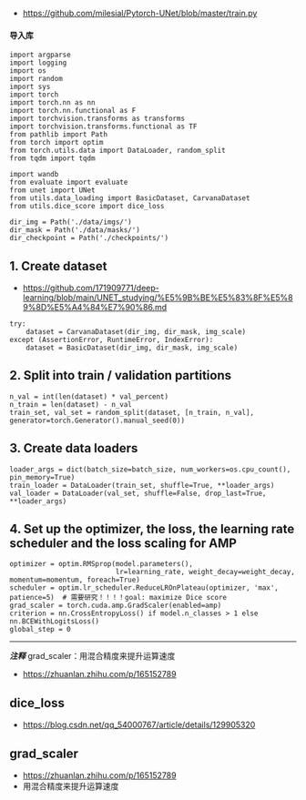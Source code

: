 - https://github.com/milesial/Pytorch-UNet/blob/master/train.py
#### 导入库
```
import argparse
import logging
import os
import random
import sys
import torch
import torch.nn as nn
import torch.nn.functional as F
import torchvision.transforms as transforms
import torchvision.transforms.functional as TF
from pathlib import Path
from torch import optim
from torch.utils.data import DataLoader, random_split
from tqdm import tqdm

import wandb
from evaluate import evaluate
from unet import UNet
from utils.data_loading import BasicDataset, CarvanaDataset
from utils.dice_score import dice_loss

dir_img = Path('./data/imgs/')
dir_mask = Path('./data/masks/')
dir_checkpoint = Path('./checkpoints/')
```

## 1. Create dataset
- https://github.com/171909771/deep-learning/blob/main/UNET_studying/%E5%9B%BE%E5%83%8F%E5%89%8D%E5%A4%84%E7%90%86.md
```
try:
    dataset = CarvanaDataset(dir_img, dir_mask, img_scale)
except (AssertionError, RuntimeError, IndexError):
    dataset = BasicDataset(dir_img, dir_mask, img_scale)
```

## 2. Split into train / validation partitions
```
n_val = int(len(dataset) * val_percent)
n_train = len(dataset) - n_val
train_set, val_set = random_split(dataset, [n_train, n_val], generator=torch.Generator().manual_seed(0))
```

## 3. Create data loaders
```
loader_args = dict(batch_size=batch_size, num_workers=os.cpu_count(), pin_memory=True)
train_loader = DataLoader(train_set, shuffle=True, **loader_args)
val_loader = DataLoader(val_set, shuffle=False, drop_last=True, **loader_args)
```

## 4. Set up the optimizer, the loss, the learning rate scheduler and the loss scaling for AMP
```
optimizer = optim.RMSprop(model.parameters(),
                          lr=learning_rate, weight_decay=weight_decay, momentum=momentum, foreach=True)
scheduler = optim.lr_scheduler.ReduceLROnPlateau(optimizer, 'max', patience=5)  # 需要研究！！！！goal: maximize Dice score
grad_scaler = torch.cuda.amp.GradScaler(enabled=amp)
criterion = nn.CrossEntropyLoss() if model.n_classes > 1 else nn.BCEWithLogitsLoss()
global_step = 0
```
***
***注释***
grad_scaler：用混合精度来提升运算速度
- https://zhuanlan.zhihu.com/p/165152789
































## dice_loss
- https://blog.csdn.net/qq_54000767/article/details/129905320

##  grad_scaler 
- https://zhuanlan.zhihu.com/p/165152789
- 用混合精度来提升运算速度
